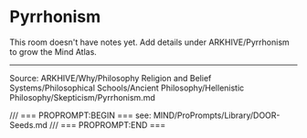 # Pyrrhonism

This room doesn't have notes yet. Add details under ARKHIVE/Pyrrhonism to grow the Mind Atlas.

---
Source: ARKHIVE/Why/Philosophy Religion and Belief Systems/Philosophical Schools/Ancient Philosophy/Hellenistic Philosophy/Skepticism/Pyrrhonism.md

/// === PROPROMPT:BEGIN ===
see: MIND/ProPrompts/Library/DOOR-Seeds.md
/// === PROPROMPT:END ===
